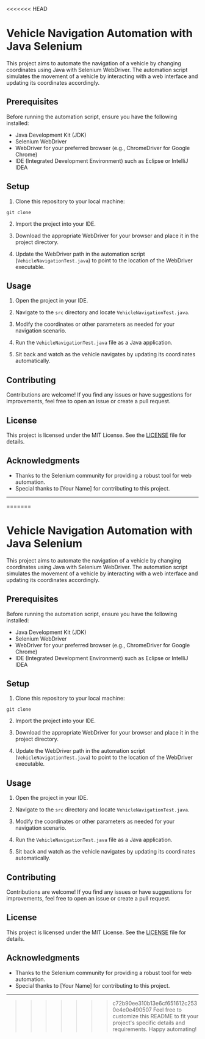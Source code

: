 <<<<<<< HEAD

# Vehicle Navigation Automation with Java Selenium

This project aims to automate the navigation of a vehicle by changing coordinates using Java with Selenium WebDriver. The automation script simulates the movement of a vehicle by interacting with a web interface and updating its coordinates accordingly.

## Prerequisites

Before running the automation script, ensure you have the following installed:

- Java Development Kit (JDK)
- Selenium WebDriver
- WebDriver for your preferred browser (e.g., ChromeDriver for Google Chrome)
- IDE (Integrated Development Environment) such as Eclipse or IntelliJ IDEA

## Setup

1. Clone this repository to your local machine:

```
git clone
```

2. Import the project into your IDE.

3. Download the appropriate WebDriver for your browser and place it in the project directory.

4. Update the WebDriver path in the automation script (`VehicleNavigationTest.java`) to point to the location of the WebDriver executable.

## Usage

1. Open the project in your IDE.

2. Navigate to the `src` directory and locate `VehicleNavigationTest.java`.

3. Modify the coordinates or other parameters as needed for your navigation scenario.

4. Run the `VehicleNavigationTest.java` file as a Java application.

5. Sit back and watch as the vehicle navigates by updating its coordinates automatically.

## Contributing

Contributions are welcome! If you find any issues or have suggestions for improvements, feel free to open an issue or create a pull request.

## License

This project is licensed under the MIT License. See the [LICENSE](LICENSE) file for details.

## Acknowledgments

- Thanks to the Selenium community for providing a robust tool for web automation.
- Special thanks to [Your Name] for contributing to this project.

---

=======

# Vehicle Navigation Automation with Java Selenium

This project aims to automate the navigation of a vehicle by changing coordinates using Java with Selenium WebDriver. The automation script simulates the movement of a vehicle by interacting with a web interface and updating its coordinates accordingly.

## Prerequisites

Before running the automation script, ensure you have the following installed:

- Java Development Kit (JDK)
- Selenium WebDriver
- WebDriver for your preferred browser (e.g., ChromeDriver for Google Chrome)
- IDE (Integrated Development Environment) such as Eclipse or IntelliJ IDEA

## Setup

1. Clone this repository to your local machine:

```
git clone
```

2. Import the project into your IDE.

3. Download the appropriate WebDriver for your browser and place it in the project directory.

4. Update the WebDriver path in the automation script (`VehicleNavigationTest.java`) to point to the location of the WebDriver executable.

## Usage

1. Open the project in your IDE.

2. Navigate to the `src` directory and locate `VehicleNavigationTest.java`.

3. Modify the coordinates or other parameters as needed for your navigation scenario.

4. Run the `VehicleNavigationTest.java` file as a Java application.

5. Sit back and watch as the vehicle navigates by updating its coordinates automatically.

## Contributing

Contributions are welcome! If you find any issues or have suggestions for improvements, feel free to open an issue or create a pull request.

## License

This project is licensed under the MIT License. See the [LICENSE](LICENSE) file for details.

## Acknowledgments

- Thanks to the Selenium community for providing a robust tool for web automation.
- Special thanks to [Your Name] for contributing to this project.

---

>>>>>>> c72b90ee310b13e6cf651612c2530e4e0e490507
Feel free to customize this README to fit your project's specific details and requirements. Happy automating!